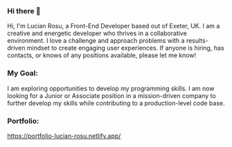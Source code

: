 ### Hi there 👋

<!--
**lucianRosuAtc/lucianRosuAtc** is a ✨ _special_ ✨ repository because its `README.md` (this file) appears on your GitHub profile.

Here are some ideas to get you started:

- 🔭 I’m currently working on ...
- 🌱 I’m currently learning ...
- 👯 I’m looking to collaborate on ...
- 🤔 I’m looking for help with ...
- 💬 Ask me about ...
- 📫 How to reach me: ...
- 😄 Pronouns: ...
- ⚡ Fun fact: ...
-->


Hi, I'm Lucian Rosu, a Front-End Developer based out of Exeter, UK. I am a creative and energetic developer who thrives in a collaborative environment. I love a challenge and approach problems with a results-driven mindset to create engaging user experiences. If anyone is hiring, has contacts, or knows of any positions available, please let me know!

### My Goal: 

I am exploring opportunities to develop my programming skills. 
I am now looking for a Junior or Associate position in a mission-driven company to further develop my skills while contributing to a production-level code base. 

### Portfolio:

https://portfolio-lucian-rosu.netlify.app/


